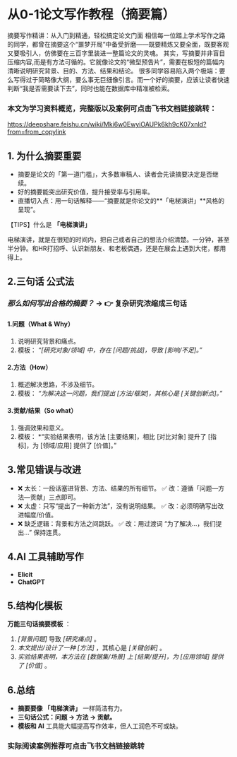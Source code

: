# 从0-1论文写作教程（摘要篇）

摘要写作精讲：从入门到精通，轻松搞定论文门面
相信每一位踏上学术写作之路的同学，都曾在摘要这个“噩梦开局”中备受折磨——既要精炼又要全面，既要客观又要吸引人，仿佛要在三百字里装进一整篇论文的灵魂。
其实，写摘要并非盲目压缩内容,而是有方法可循的。它就像论文的“微型预告片”，需要在极短的篇幅内清晰说明研究背景、目的、方法、结果和结论。
很多同学容易陷入两个极端：要么写得过于简略像大纲，要么事无巨细像引言。而一个好的摘要，应该让读者快速判断“我是否需要读下去”，同时也能在数据库中精准被检索。

### 本文为学习资料概览，完整版以及案例可点击飞书文档链接跳转：

https://deepshare.feishu.cn/wiki/Mki6w0EwyiOAUPk6kh9cK07xnld?from=from_copylink

## 1. **为什么摘要重要**

* 摘要是论文的「第一道门槛」，大多数审稿人、读者会先读摘要决定是否继续。
* 好的摘要能突出研究价值，提升接受率与引用率。
* 直播切入点：用一句话解释——“摘要就是你论文的**「电梯演讲」**风格的呈现”。

【TIPS】什么是 **「电梯演讲」**

电梯演讲，就是在很短的时间内，把自己或者自己的想法介绍清楚。一分钟，甚至半分钟。和HR打招呼、认识新朋友、和老板偶遇，还是在展会上遇到大佬，都用得上。

## 2.**三句话** **公式法**

### ***那么如何写出合格的摘要？***         →          👉 复杂研究浓缩成三句话

#### **1.问题（What & Why）**

1. 说明研究背景和痛点。
2. 模板： *“[研究对象/领域] 中，存在 [问题/挑战]，导致 [影响/不足]。”*

#### **2.方法（How）**

1. 概述解决思路，不涉及细节。
2. 模板： *“为解决这一问题，我们提出 [方法/框架]，其核心是 [关键创新点]。”*

#### **3.贡献/结果（So what）**

1. 强调效果和意义。
2. 模板： *“实验结果表明，该方法 [主要结果]，相比 [对比对象] 提升了 [指标]，为 [领域/应用] 提供了 [价值]。”

## 3.**常见错误与改进**

* ❌ 太长：一段话塞进背景、方法、结果的所有细节。
  ✅ 改：遵循「问题—方法—贡献」三点即可。
* ❌ 太虚：只写“提出了一种新方法”，没有说明结果。
  ✅ 改：必须明确写出改进幅度/价值。
* ❌ 缺乏逻辑：背景和方法之间跳跃。
  ✅ 改：用过渡词 “为了解决…，我们提出…” 保持连贯。

## 4.**AI** 工具辅助写作

* **Elicit**
* **ChatGPT**

## 5.**结构化模板**

**万能三句话摘要模板** ：

1. *[背景问题]* 导致 *[研究痛点]* 。
2. *本文提出/设计了一种 [方法]* ，其核心是 *[关键创新]* 。
3. *实验结果表明，本方法在 [数据集/场景] 上 [结果/提升]，为 [应用领域] 提供了 [价值]* 。

## 6.**总结**

* **摘要要像  **「电梯演讲」**** 一样简洁有力。
* **三句话公式：问题 → 方法 → 贡献。**
* **模板和  **AI**** 工具能大幅提高写作效率，但人工润色不可或缺。

### 实际阅读案例推荐可点击飞书文档链接跳转